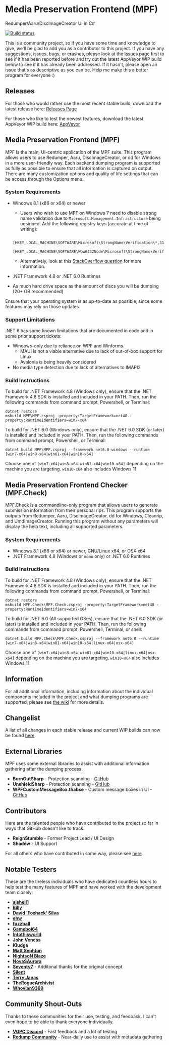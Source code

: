 # Media Preservation Frontend (MPF)

Redumper/Aaru/DiscImageCreator UI in C#

[![Build status](https://ci.appveyor.com/api/projects/status/3ldav3v0c373jeqa?svg=true)](https://ci.appveyor.com/project/mnadareski/MPF/build/artifacts)

This is a community project, so if you have some time and knowledge to give, we'll be glad to add you as a contributor to this project. If you have any suggestions, issues, bugs, or crashes, please look at the [Issues](https://github.com/SabreTools/MPF/issues) page first to see if it has been reported before and try out the latest AppVeyor WIP build below to see if it has already been addressed. If it hasn't, please open an issue that's as descriptive as you can be. Help me make this a better program for everyone :)

## Releases

For those who would rather use the most recent stable build, download the latest release here:
[Releases Page](https://github.com/SabreTools/MPF/releases)

For those who like to test the newest features, download the latest AppVeyor WIP build here: [AppVeyor](https://ci.appveyor.com/project/mnadareski/MPF/build/artifacts)

## Media Preservation Frontend (MPF)

MPF is the main, UI-centric application of the MPF suite. This program allows users to use Redumper, Aaru, DiscImageCreator, or dd for Windows in a more user-friendly way. Each backend dumping program is supported as fully as possible to ensure that all information is captured on output. There are many customization options and quality of life settings that can be access through the Options menu.

### System Requirements

- Windows 8.1 (x86 or x64) or newer
    - Users who wish to use MPF on Windows 7 need to disable strong name validation due to `Microsoft.Management.Infrastructure` being unsigned. Add the following registry keys (accurate at time of writing):
    ```
        [HKEY_LOCAL_MACHINE\SOFTWARE\Microsoft\StrongName\Verification\*,31bf3856ad364e35]
        [HKEY_LOCAL_MACHINE\SOFTWARE\Wow6432Node\Microsoft\StrongName\Verification\*,31bf3856ad364e35]
    ```
    - Alternatively, look at this [StackOverflow question](https://stackoverflow.com/questions/403731/strong-name-validation-failed) for more information.

- .NET Framework 4.8 or .NET 6.0 Runtimes
- As much hard drive space as the amount of discs you will be dumping (20+ GB recommended)

Ensure that your operating system is as up-to-date as possible, since some features may rely on those updates.

### Support Limitations

.NET 6 has some known limitations that are documented in code and in some prior support tickets:

- Windows-only due to reliance on WPF and Winforms
    - MAUI is not a viable alternative due to lack of out-of-box support for Linux
    - Avalonia is being heavily considered
- No media type detection due to lack of alternatives to IMAPI2

### Build Instructions

To build for .NET Framework 4.8 (Windows only), ensure that the .NET Framework 4.8 SDK is installed and included in your PATH. Then, run the following commands from command prompt, Powershell, or Terminal:

```
dotnet restore
msbuild MPF\MPF.csproj -property:TargetFramework=net48 -property:RuntimeIdentifiers=win7-x64
```

To build for .NET 6.0 (Windows only), ensure that the .NET 6.0 SDK (or later) is installed and included in your PATH. Then, run the following commands from command prompt, Powershell, or Terminal:

```
dotnet build MPF\MPF.csproj --framework net6.0-windows --runtime [win7-x64|win8-x64|win81-x64|win10-x64]
```

Choose one of `[win7-x64|win8-x64|win81-x64|win10-x64]` depending on the machine you are targeting. `win10-x64` also includes Windows 11.


## Media Preservation Frontend Checker (MPF.Check)

MPF.Check is a commandline-only program that allows users to generate submission information from their personal rips. This program supports the outputs from Redumper, Aaru, DiscImageCreator, dd for Windows, Cleanrip, and UmdImageCreator. Running this program without any parameters will display the help text, including all supported parameters.

### System Requirements

- Windows 8.1 (x86 or x64) or newer, GNU/Linux x64, or OSX x64
- .NET Framework 4.8 (Windows or `mono` only) or .NET 6.0 Runtimes

### Build Instructions

To build for .NET Framework 4.8 (Windows only), ensure that the .NET Framework 4.8 SDK is installed and included in your PATH. Then, run the following commands from command prompt, Powershell, or Terminal:

```
dotnet restore
msbuild MPF.Check\MPF.Check.csproj -property:TargetFramework=net48 -property:RuntimeIdentifiers=win7-x64
```

To build for .NET 6.0 (All supported OSes), ensure that the .NET 6.0 SDK (or later) is installed and included in your PATH. Then, run the following commands from command prompt, Powershell, Terminal, or shell:

```
dotnet build MPF.Check\MPF.Check.csproj --framework net6.0 --runtime [win7-x64|win8-x64|win81-x64|win10-x64|linux-x64|osx-x64]
```

Choose one of `[win7-x64|win8-x64|win81-x64|win10-x64|linux-x64|osx-x64]` depending on the machine you are targeting. `win10-x64` also includes Windows 11.

## Information

For all additional information, including information about the individual components included in the project and what dumping programs are supported, please see [the wiki](https://github.com/SabreTools/MPF/wiki) for more details.

## Changelist

A list of all changes in each stable release and current WIP builds can now be found [here](https://github.com/SabreTools/MPF/blob/master/CHANGELIST.md).

## External Libraries

MPF uses some external libraries to assist with additional information gathering after the dumping process.

- **BurnOutSharp** - Protection scanning - [GitHub](https://github.com/mnadareski/BurnOutSharp)
- **UnshieldSharp** - Protection scanning - [GitHub](https://github.com/mnadareski/UnshieldSharp)
- **WPFCustomMessageBox.thabse** - Custom message boxes in UI - [GitHub](https://github.com/thabse/WPFCustomMessageBox)

## Contributors

Here are the talented people who have contributed to the project so far in ways that GitHub doesn't like to track:

- **ReignStumble** - Former Project Lead / UI Design
- **Shadów** - UI Support

For all others who have contributed in some way, please see [here](https://github.com/SabreTools/MPF/graphs/contributors).

## Notable Testers

These are the tireless individuals who have dedicated countless hours to help test the many features of MPF and have worked with the development team closely:

- [**ajshell1**](https://github.com/ajshell1)
- [**Billy**](https://github.com/InternalLoss)
- [**David 'Foxhack' Silva**](https://github.com/FoxhackDN)
- [**ehw**](https://github.com/ehw)
- [**fuzzball**](https://github.com/fuzz6001)
- [**Gameboi64**](https://github.com/gameboi64)
- [**Intothisworld**](https://github.com/Intothisworld)
- [**John Veness**](https://github.com/JohnVeness)
- **Kludge**
- [**Matt Sephton**](https://github.com/gingerbeardman)
- [**NightsoN Blaze**](https://github.com/nightson)
- [**NovaSAurora**](https://github.com/NovaSAurora)
- [**Seventy7**](https://github.com/7Seventy7) - Additonal thanks for the original concept
- [**Silent**](https://github.com/CookiePLMonster)
- [**Terry Janas**](https://github.com/tjanas)
- [**TheRogueArchivist**](https://github.com/TheRogueArchivist)
- [**Whovian9369**](https://github.com/Whovian9369)

## Community Shout-Outs

Thanks to these communities for their use, testing, and feedback. I can't even hope to be able to thank everyone individually.

- [**VGPC Discord**](https://discord.gg/AHTfxQV) - Fast feedback and a lot of testing
- [**Redump Community**](http://redump.org/) - Near-daily use to assist with metadata gathering
